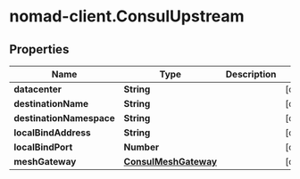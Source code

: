 # nomad-client.ConsulUpstream

## Properties

Name | Type | Description | Notes
------------ | ------------- | ------------- | -------------
**datacenter** | **String** |  | [optional] 
**destinationName** | **String** |  | [optional] 
**destinationNamespace** | **String** |  | [optional] 
**localBindAddress** | **String** |  | [optional] 
**localBindPort** | **Number** |  | [optional] 
**meshGateway** | [**ConsulMeshGateway**](ConsulMeshGateway.md) |  | [optional] 


